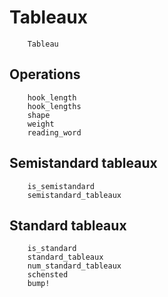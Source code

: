 # Tableaux

```@docs
    Tableau
```

## Operations

```@docs
    hook_length
    hook_lengths
    shape
    weight
    reading_word
```

## Semistandard tableaux

```@docs
    is_semistandard
    semistandard_tableaux
```

## Standard tableaux

```@docs
    is_standard
    standard_tableaux
    num_standard_tableaux
    schensted
    bump!
```

